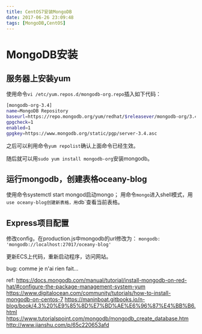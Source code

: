 ```yaml
---
title: CentOS7安装MongoDB
date: 2017-06-26 23:09:48
tags: [MongoDB,CentOS]
---
```


# MongoDB安装

## 服务器上安装yum

使用命令`vi /etc/yum.repos.d/mongodb-org.repo`插入如下代码：

```bash
[mongodb-org-3.4]
name=MongoDB Repository
baseurl=https://repo.mongodb.org/yum/redhat/$releasever/mongodb-org/3.4/x86_64/
gpgcheck=1
enabled=1
gpgkey=https://www.mongodb.org/static/pgp/server-3.4.asc
```
之后可以利用命令`yum repolist`确认上面命令已经生效。

随后就可以用`sudo yum install mongodb-org`安装mongodb。

## 运行mongodb，创建表格oceany-blog
使用命令systemctl start mongod启动mongo；
用命令`mongo`进入shell模式，用`use oceany-blog创建新表格，用`db`查看当前表格。

## Express项目配置
修改config，在production.js中mongodb的url修改为：
`mongodb: 'mongodb://localhost:27017/oceany-blog'`

更新ECS上代码，重新启动程序，访问网站。

bug: comme je n'ai rien fait...


ref: 
https://docs.mongodb.com/manual/tutorial/install-mongodb-on-red-hat/#configure-the-package-management-system-yum
https://www.digitalocean.com/community/tutorials/how-to-install-mongodb-on-centos-7
https://maninboat.gitbooks.io/n-blog/book/4.3%20%E9%85%8D%E7%BD%AE%E6%96%87%E4%BB%B6.html
https://www.tutorialspoint.com/mongodb/mongodb_create_database.htm
http://www.jianshu.com/p/65c220653afd
